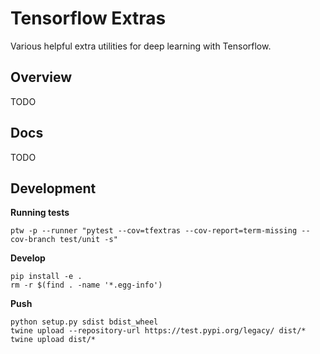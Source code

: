 # Tensorflow Extras

Various helpful extra utilities for deep learning with Tensorflow.

## Overview

TODO

## Docs

TODO

## Development

**Running tests**

```
ptw -p --runner "pytest --cov=tfextras --cov-report=term-missing --cov-branch test/unit -s"
```

**Develop**

```
pip install -e .
rm -r $(find . -name '*.egg-info')
```

**Push**

```
python setup.py sdist bdist_wheel
twine upload --repository-url https://test.pypi.org/legacy/ dist/*
twine upload dist/*
```
